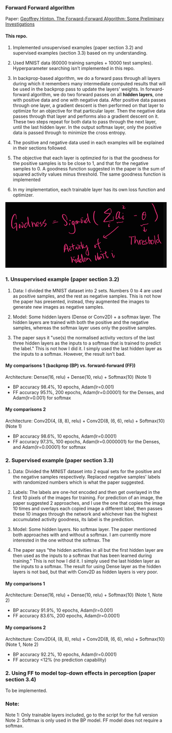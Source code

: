 ### Forward Forward algorithm

Paper: [Geoffrey Hinton. The Forward-Forward Algorithm: Some Preliminary Investigations](https://www.cs.toronto.edu/~hinton/FFA13.pdf)

#### This repo.
1. Implemented unsupervised examples (paper section 3.2) and supervised examples (section 3.3) based on my understanding.

2. Used MNIST data (60000 training samples + 10000 test samples). Hyperparameter searching isn't implemented in this repo.

3. In backprop-based algorithm, we do a forward pass through all layers during which it remembers many intermediate computed results that will be used in the backprop pass to update the layers' weights. In forward-forward algorithm, we do two forward passes on all **hidden layers**, one with positive data and one with negative data. After positive data passes through one layer, a gradient descent is then performed on that layer to optimize for an objective for that particular layer. Then the negative data passes through that layer and performs also a gradient descent on it. These two steps repeat for both data to pass through the next layer, until the last hidden layer. In the output softmax layer, only the positive data is passed through to minimize the cross entropy.

4. The positive and negative data used in each examples will be explained in their sections followed.

5. The objective that each layer is optimzied for is that the goodness for the positive samples is to be close to 1, and that for the negative samples to 0. A goodness function suggested in the paper is the sum of squared activity values minus threshold. The same goodness function is implemented

6. In my implementation, each trainable layer has its own loss function and optimizer.

![goodness function](./images/goodness_function.png)

### 1. Unsupervised example (paper section 3.2)
1. Data: I divided the MNIST dataset into 2 sets. Numbers 0 to 4 are used as positive samples, and the rest as negative samples. This is not how the paper has presented, instead, they augmented the images to generate new images as negative samples.

2. Model: Some hidden layers (Dense or Conv2D) + a softmax layer. The hidden layers are trained with both the positive and the negative samples, whereas the softmax layer uses only the positive samples.

3. The paper says it "use(s) the normalised activity vectors of the last three hidden layers as the inputs to a softmax that is trained to predict the label." This is not how I did it. I simply used the last hidden layer as the inputs to a softmax. However, the result isn't bad.

#### My comparisons 1 (backprop (BP) vs. forward-forward (FF))
Architecture: Dense(16, relu) + Dense(10, relu) + Softmax(10) (Note 1)

- BP accuracy 98.4%,  10 epochs, Adam(lr=0.001)
- FF accuracy 95.1%, 200 epochs, Adam(lr=0.00001) for the Denses, and Adam(lr=0.001) for softmax

#### My comparisons 2
Architecture: Conv2D(4, (8, 8), relu) + Conv2D(8, (6, 6), relu) + Softmax(10) (Note 1)

- BP accuracy 98.6%,  10 epochs, Adam(lr=0.0001)
- FF accuracy 97.3%, 100 epochs, Adam(lr=0.0000001) for the Denses, and Adam(lr=0.00001) for softmax

### 2. Supervised example (paper section 3.3)
1. Data: Divided the MINIST dataset into 2 equal sets for the positive and the negative samples respectively. Replaced negative samples' labels with randomized numbers which is what the paper suggested.

2. Labels: The labels are one-hot encoded and then get overlayed in the first 10 pixels of the images for training. For prediction of an image, the paper suggested 2 approaches, and I use the one that copies the image 10 times and overlays each copied image a different label, then passes these 10 images through the network and whichever has the highest accumulated activity goodness, its label is the prediction.

3. Model: Some hidden layers. No softmax layer. The paper mentioned both approaches with and without a softmax. I am currently more interested in the one without the softmax. The 

4. The paper says "the hidden activities in all but the first hidden layer are then used as the inputs to a softmax that has been learned during training." This is not how I did it. I simply used the last hidden layer as the inputs to a softmax. The result for using Dense layer as the hidden layers is not bad, but that with Conv2D as hidden layers is very poor.

#### My comparisons 1
Architecture: Dense(16, relu) + Dense(10, relu) + Softmax(10) (Note 1, Note 2)

- BP accuracy 91.9%,  10 epochs, Adam(lr=0.001)
- FF accuracy 83.6%, 200 epochs, Adam(lr=0.0001)

#### My comparisons 2
Architecture: Conv2D(4, (8, 8), relu) + Conv2D(8, (6, 6), relu) + Softmax(10) (Note 1, Note 2)

- BP accuracy 92.2%,  10 epochs, Adam(lr=0.0001)
- FF accuracy <12% (no prediction capability)

### 2. Using FF to model top-down effects in perception (paper section 3.4)
To be implemented.

### Note:
Note 1: Only trainable layers included, go to the script for the full version
Note 2: Softmax is only used in the BP model. FF model does not require a softmax. 







